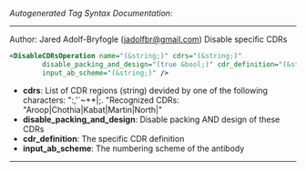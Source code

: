 <!-- THIS IS AN AUTOGENERATED FILE: Don't edit it directly, instead change the schema definition in the code itself. -->

_Autogenerated Tag Syntax Documentation:_

---
Author: Jared Adolf-Bryfogle (jadolfbr@gmail.com)
 Disable specific CDRs

```xml
<DisableCDRsOperation name="(&string;)" cdrs="(&string;)"
        disable_packing_and_design="(true &bool;)" cdr_definition="(&string;)"
        input_ab_scheme="(&string;)" />
```

-   **cdrs**: List of CDR regions (string) devided by one of the following characters: ":,'`~+*|;. "Recognized CDRs: "Aroop|Chothia|Kabat|Martin|North|"
-   **disable_packing_and_design**: Disable packing AND design of these CDRs
-   **cdr_definition**: The specific CDR definition
-   **input_ab_scheme**: The numbering scheme of the antibody

---
